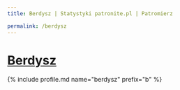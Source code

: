 ```yaml
---
title: Berdysz | Statystyki patronite.pl | Patromierz

permalink: /berdysz
---
```


# [Berdysz](https://patronite.pl/berdysz)

{% include profile.md name="berdysz" prefix="b" %}
